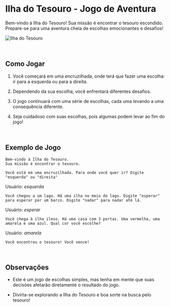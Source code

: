 # Ilha do Tesouro - Jogo de Aventura

Bem-vindo à Ilha do Tesouro! Sua missão é encontrar o tesouro escondido. Prepare-se para uma aventura cheia de escolhas emocionantes e desafios!

![Ilha do Tesouro](https://mais.opovo.com.br/_midias/gif/2023/08/16/ninjala_ninjala_season6trailer-23036129.gif)

<br>

## Como Jogar

1. Você começará em uma encruzilhada, onde terá que fazer uma escolha: ir para a esquerda ou para a direita.

2. Dependendo da sua escolha, você enfrentará diferentes desafios.

3. O jogo continuará com uma série de escolhas, cada uma levando a uma consequência diferente.

4. Seja cuidadoso com suas escolhas, pois algumas podem levar ao fim do jogo!

<br>

## Exemplo de Jogo

```
Bem-vindo à Ilha do Tesouro.
Sua missão é encontrar o tesouro.

Você está em uma encruzilhada. Para onde você quer ir? Digite "esquerda" ou "direita"
```

Usuário: *esquerda*

```
Você chegou a um lago. Há uma ilha no meio do lago. Digite "esperar" para esperar por um barco. Digite "nadar" para nadar até lá.
```

Usuário: *esperar*

```
Você chega à ilha ileso. Há uma casa com 3 portas. Uma vermelha, uma amarela e uma azul. Qual cor você escolhe?
```

Usuário: *amarela*

```
Você encontrou o tesouro! Você vence!
```

<br>

## Observações

- Este é um jogo de escolhas simples, mas tenha em mente que suas decisões afetarão diretamente o resultado do jogo.

- Divirta-se explorando a Ilha do Tesouro e boa sorte na busca pelo tesouro!